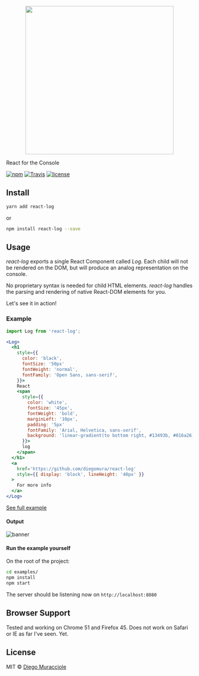 <p align="center"><img src="https://user-images.githubusercontent.com/5600341/32155369-b420c40a-bd15-11e7-940d-580db5421252.png" width="400px"></p>

React for the Console

[![npm](https://img.shields.io/npm/v/react-log.svg)](https://www.npmjs.com/package/react-log)
[![Travis](https://img.shields.io/travis/diegomura/react-log.svg)](https://travis-ci.org/diegomura/react-log)
[![license](https://img.shields.io/github/license/diegomura/react-log.svg)](https://github.com/diegomura/react-log/blob/master/LICENSE)

## Install
```sh
yarn add react-log
```
or
```sh
npm install react-log --save
```

## Usage
_react-log_ exports a single React Component called _Log_. Each child will not be rendered on the DOM, but will produce an analog representation on the console.

No proprietary syntax is needed for child HTML elements. _react-log_ handles the parsing and rendering of native React-DOM elements for you.

Let's see it in action!

### Example

```jsx
import Log from 'react-log';

<Log>
  <h1
    style={{
      color: 'black',
      fontSize: '50px'
      fontWeight: 'normal',
      fontFamily: 'Open Sans, sans-serif',
    }}>
    React
    <span
      style={{
        color: 'white',
        fontSize: '45px',
        fontWeight: 'bold',
        marginLeft: '10px',
        padding: '5px'
        fontFamily: 'Arial, Helvetica, sans-serif',
        background: 'linear-gradient(to bottom right, #13493b, #016a26)',
      }}>
      log
    </span>
  </h1>
  <a
    href='https://github.com/diegomura/react-log'
    style={{ display: 'block', lineHeight: '40px' }}
  >
    For more info
  </a>
</Log>
```
[See full example](https://github.com/diegomura/react-log/blob/master/examples/index.js)

#### Output
![banner](https://user-images.githubusercontent.com/5600341/32155421-008b99dc-bd16-11e7-8ac4-13f094577b7e.png)

#### Run the example yourself
On the root of the project:

```sh
cd examples/
npm install
npm start
```

The server should be listening now on `http://localhost:8080`

## Browser Support
Tested and working on Chrome 51 and Firefox 45.
Does not work on Safari or IE as far I've seen. Yet.

## License

MIT © [Diego Muracciole](http://github.com/diegomura)
